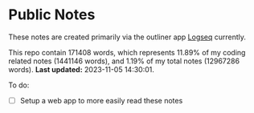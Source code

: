 # Public Notes

These notes are created primarily via the outliner app [Logseq](https://github.com/logseq/logseq) currently.

This repo contain 171408 words, which represents 11.89% of my coding related notes (1441146 words), and 1.19% of my total notes (12967286 words). **Last updated:** 2023-11-05 14:30:01. 

To do:

- [ ] Setup a web app to more easily read these notes
